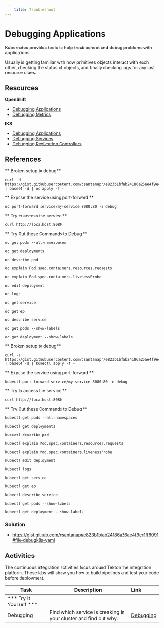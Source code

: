 ```yaml
---
    title: Troubleshoot   
---
```


# Debugging Applications
Kubernetes provides tools to help troubleshoot and debug problems with applications.

Usually is getting familiar with how primitives objects interact with each other, checking the status of objects, and finally checking logs for any last resource clues.

## Resources
**OpenShift**
- [Debugging Applications](https://docs.openshift.com/container-platform/4.3/cli_reference/openshift_developer_cli/debugging-applications-in-odo.html)
- [Debugging Metrics](https://docs.openshift.com/container-platform/4.3/metering/metering-troubleshooting-debugging.html)

**IKS**
- [Debugging Applications](https://kubernetes.io/docs/tasks/debug-application-cluster/debug-application/)
- [Debugging Services](https://kubernetes.io/docs/tasks/debug-application-cluster/debug-service/)
- [Debugging Replication Controllers](https://kubernetes.io/docs/tasks/debug-application-cluster/debug-pod-replication-controller/)

## References
<Tabs>
<Tab label="OpenShift">

** Broken setup to debug**
```
curl -sL https://gist.githubusercontent.com/csantanapr/e823b1bfab24186a26ae4f9ec1ff6091/raw/1e2a0cca964c7b54ce3df2fc3fbf33a232511877/debugk8s.64 | base64 -d | oc apply -f -
```

** Expose the service using port-forward **
```
oc port-forward service/my-service 8080:80 -n debug
```
** Try to access the service **
```
curl http://localhost:8080
```

** Try Out these Commands to Debug **
```
oc get pods --all-namespaces
```
```
oc get deployments
```
```
oc describe pod
```
```
oc explain Pod.spec.containers.resources.requests
```
```
oc explain Pod.spec.containers.livenessProbe
```
```
oc edit deployment
```
```
oc logs
```
```
oc get service
```
```
oc get ep
```
```
oc describe service
```
```
oc get pods --show-labels
```
```
oc get deployment --show-labels
```

</Tab>

<Tab label="IKS">

** Broken setup to debug**
```
curl -s https://gist.githubusercontent.com/csantanapr/e823b1bfab24186a26ae4f9ec1ff6091/raw/a92550dd499ebefc205fa2cd5c18123409186712/debugk8s.64 | base64 -d | kubectl apply -f -
```

** Expose the service using port-forward **
```
kubectl port-forward service/my-service 8080:80 -n debug
```
** Try to access the service **
```
curl http://localhost:8080
```

** Try Out these Commands to Debug **
```
kubectl get pods --all-namespaces
```
```
kubectl get deployments
```
```
kubectl describe pod
```
```
kubectl explain Pod.spec.containers.resources.requests
```
```
kubectl explain Pod.spec.containers.livenessProbe
```
```
kubectl edit deployment
```
```
kubectl logs
```
```
kubectl get service
```
```
kubectl get ep
```
```
kubectl describe service
```
```
kubectl get pods --show-labels
```
```
kubectl get deployment --show-labels
```
</Tab>

</Tabs>

### Solution
- https://gist.github.com/csantanapr/e823b1bfab24186a26ae4f9ec1ff6091#file-debugk8s-yaml

## Activities
The continuous integration activities focus around Tekton the integration platform. These labs will show you how to build pipelines and test your code before deployment.

| Task                            | Description         | Link        |
| --------------------------------| ------------------  |:----------- |
| *** Try It Yourself ***                         |         |         | 
| Debugging | Find which service is breaking in your cluster and find out why.  | [Debugging](../activities/labs/lab5) | 30 min |
